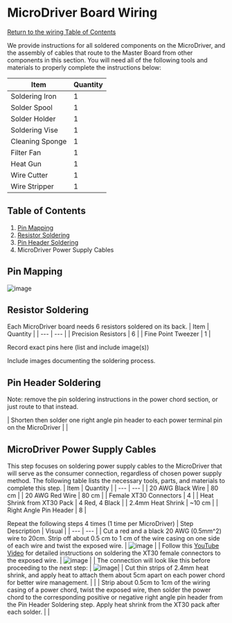 # MicroDriver Board Wiring
[Return to the wiring Table of Contents](https://github.com/EmiliaPsacharopoulos/Quadruped-8dof-Robot/tree/main/Wiring#table-of-contents)

We provide instructions for all soldered components on the MicroDriver, and the assembly of cables that route to the Master Board from other components in this section.
You will need all of the following tools and materials to properly complete the instructions below:

| Item | Quantity | 
| --- | --- |
| Soldering Iron | 1 |
| Solder Spool | 1 |
| Solder Holder | 1 |
| Soldering Vise | 1 |
| Cleaning Sponge | 1 |
| Filter Fan | 1 |
| Heat Gun | 1 |
| Wire Cutter | 1 |
| Wire Stripper | 1 |

## Table of Contents
1. [Pin Mapping](https://github.com/EmiliaPsacharopoulos/Quadruped-8dof-Robot/tree/main/Wiring/MicroDriver%20Board%20Wiring#pin-mapping)
2. [Resistor Soldering](https://github.com/EmiliaPsacharopoulos/Quadruped-8dof-Robot/blob/main/Wiring/MicroDriver%20Board%20Wiring/README.md#resistor-soldering)
3. [Pin Header Soldering](https://github.com/EmiliaPsacharopoulos/Quadruped-8dof-Robot/blob/main/Wiring/MicroDriver%20Board%20Wiring/README.md#pin-header-soldering)
4. MicroDriver Power Supply Cables



## Pin Mapping
![image](https://user-images.githubusercontent.com/84528674/119568992-263c1c00-bd7c-11eb-98b3-80b87083d7d5.png)



## Resistor Soldering
Each MicroDriver board needs 6 resistors soldered on its back. 
| Item | Quantity | 
| --- | --- |
| Precision Resistors | 6 |
| Fine Point Tweezer | 1 |

Record exact pins here (list and include image(s))

Include images documenting the soldering process.

## Pin Header Soldering
Note: remove the pin soldering instructions in the power chord section, or just route to that instead.

| Shorten then solder one right angle pin header to each power terminal pin on the MicroDriver | |


## MicroDriver Power Supply Cables
This step focuses on soldering power supply cables to the MicroDriver that will serve as the consumer connection, regardless of chosen power supply method. The following table lists the necessary tools, parts, and materials to complete this step. 
| Item | Quantity | 
| --- | --- |
| 20 AWG Black Wire | 80 cm |
| 20 AWG Red Wire | 80 cm |
| Female XT30 Connectors | 4 |
| Heat Shrink from XT30 Pack | 4 Red, 4 Black |
| 2.4mm Heat Shrink | ~10 cm |
| Right Angle Pin Header | 8 |

Repeat the following steps 4 times (1 time per MicroDriver)
| Step Description | Visual | 
| --- | --- |
| Cut a red and a black 20 AWG (0.5mm^2) wire to 20cm. Strip off about 0.5 cm to 1 cm of the wire casing on one side of each wire and twist the exposed wire.  | ![image](https://user-images.githubusercontent.com/84528674/119555096-7363c200-bd6b-11eb-9350-bc18d5e0b461.png)  |
| Follow this [YouTube Video](https://www.youtube.com/watch?v=_NyJbKqRtUE) for detailed instructions on soldering the XT30 female connectors to the exposed wire. | ![image](https://user-images.githubusercontent.com/84528674/119555167-8bd3dc80-bd6b-11eb-8664-31d39b653cda.png) |
| The connection will look like this before proceeding to the next step: | ![image](https://user-images.githubusercontent.com/84528674/119555219-9bebbc00-bd6b-11eb-9fdc-051f036b84de.png)|
| Cut thin strips of 2.4mm heat shrink, and apply heat to attach them about 5cm apart on each power chord for better wire management. | |
| Strip about 0.5cm to 1cm of the wiring casing of a power chord, twist the exposed wire, then solder the power chord to the corresponding positive or negative right angle pin header from the Pin Header Soldering step. Apply heat shrink from the XT30 pack after each solder. | |


